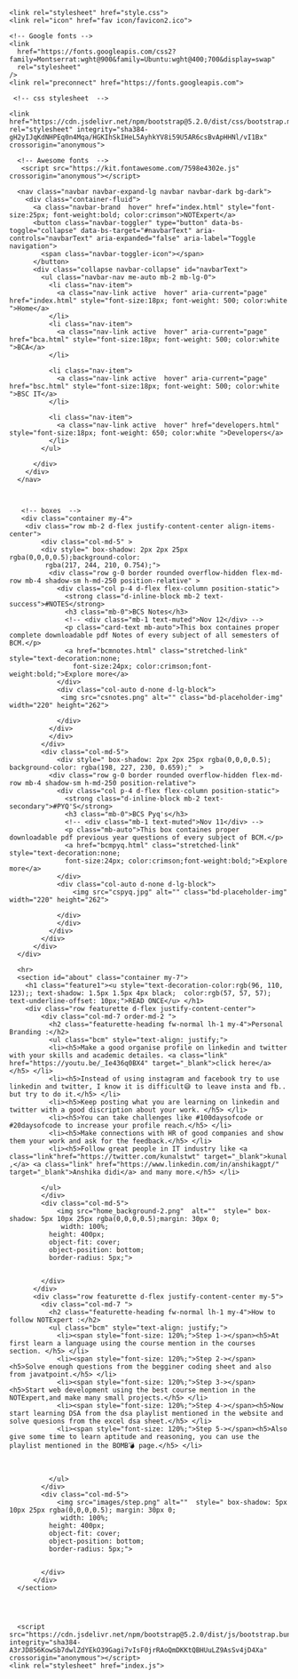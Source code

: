 <!doctype html>
<html lang="en">
  <head>
    <meta charset="utf-8">
    <meta name="viewport" content="width=device-width, initial-scale=1">
    <title>Notexpert | BCM</title>

    
    <link rel="stylesheet" href="style.css">
    <link rel="icon" href="fav icon/favicon2.ico">

    <!-- Google fonts -->
    <link
      href="https://fonts.googleapis.com/css2?family=Montserrat:wght@900&family=Ubuntu:wght@400;700&display=swap"
      rel="stylesheet"
    />
    <link rel="preconnect" href="https://fonts.googleapis.com">
  <link rel="preconnect" href="https://fonts.gstatic.com" crossorigin>
  <link href="https://fonts.googleapis.com/css2?family=Arvo&family=Barlow&display=swap" rel="stylesheet">

     <!-- css stylesheet  -->

    <link href="https://cdn.jsdelivr.net/npm/bootstrap@5.2.0/dist/css/bootstrap.min.css" rel="stylesheet" integrity="sha384-gH2yIJqKdNHPEq0n4Mqa/HGKIhSkIHeL5AyhkYV8i59U5AR6csBvApHHNl/vI1Bx" crossorigin="anonymous">

      <!-- Awesome fonts  -->
       <script src="https://kit.fontawesome.com/7598e4302e.js" crossorigin="anonymous"></script>


  </head>
  <body>
        <!-- navbar  -->
   

         
      <nav class="navbar navbar-expand-lg navbar navbar-dark bg-dark">
        <div class="container-fluid">
          <a class="navbar-brand  hover" href="index.html" style="font-size:25px; font-weight:bold; color:crimson">NOTExpert</a>
          <button class="navbar-toggler" type="button" data-bs-toggle="collapse" data-bs-target="#navbarText" aria-controls="navbarText" aria-expanded="false" aria-label="Toggle navigation">
            <span class="navbar-toggler-icon"></span>
          </button>
          <div class="collapse navbar-collapse" id="navbarText">
            <ul class="navbar-nav me-auto mb-2 mb-lg-0">
              <li class="nav-item">
                <a class="nav-link active  hover" aria-current="page" href="index.html" style="font-size:18px; font-weight: 500; color:white ">Home</a>
              </li>
              <li class="nav-item">
                <a class="nav-link active  hover" aria-current="page" href="bca.html" style="font-size:18px; font-weight: 500; color:white ">BCA</a>
              </li>
           
              <li class="nav-item">
                <a class="nav-link active  hover" aria-current="page" href="bsc.html" style="font-size:18px; font-weight: 500; color:white ">BSC IT</a>
              </li>
            
              <li class="nav-item">
                <a class="nav-link active  hover" href="developers.html" style="font-size:18px; font-weight: 650; color:white ">Developers</a>
              </li> 
            </ul>
         
          </div>
        </div>
      </nav>

    

       <!-- boxes  -->
       <div class="container my-4">
        <div class="row mb-2 d-flex justify-content-center align-items-center">
            <div class="col-md-5" >
            <div style=" box-shadow: 2px 2px 25px rgba(0,0,0,0.5);background-color:
             rgba(217, 244, 210, 0.754);">
              <div class="row g-0 border rounded overflow-hidden flex-md-row mb-4 shadow-sm h-md-250 position-relative" >
                <div class="col p-4 d-flex flex-column position-static">
                  <strong class="d-inline-block mb-2 text-success">#NOTES</strong>
                  <h3 class="mb-0">BCS Notes</h3>
                  <!-- <div class="mb-1 text-muted">Nov 12</div> -->
                  <p class="card-text mb-auto">This box containes proper complete downloadable pdf Notes of every subject of all semesters of BCM.</p>
                  <a href="bcmnotes.html" class="stretched-link" style="text-decoration:none;
                    font-size:24px; color:crimson;font-weight:bold;">Explore more</a>
                </div>
                <div class="col-auto d-none d-lg-block">
                 <img src="csnotes.png" alt="" class="bd-placeholder-img" width="220" height="262">
        
                </div>
              </div>
              </div>
            </div>
            <div class="col-md-5">
                <div style=" box-shadow: 2px 2px 25px rgba(0,0,0,0.5); background-color: rgba(198, 227, 230, 0.659);"  >
              <div class="row g-0 border rounded overflow-hidden flex-md-row mb-4 shadow-sm h-md-250 position-relative">
                <div class="col p-4 d-flex flex-column position-static">
                  <strong class="d-inline-block mb-2 text-secondary">#PYQ'S</strong>
                  <h3 class="mb-0">BCS Pyq's</h3>
                  <!-- <div class="mb-1 text-muted">Nov 11</div> -->
                  <p class="mb-auto">This box containes proper downloadable pdf previous year questions of every subject of BCM.</p>
                  <a href="bcmpyq.html" class="stretched-link" style="text-decoration:none;
                  font-size:24px; color:crimson;font-weight:bold;">Explore more</a>
                </div>
                <div class="col-auto d-none d-lg-block">
                    <img src="cspyq.jpg" alt="" class="bd-placeholder-img" width="220" height="262">
        
                </div>
                </div>
              </div>
            </div>
          </div>
      </div>

      <hr>
      <section id="about" class="container my-7">
        <h1 class="feature1"><u style="text-decoration-color:rgb(96, 110, 123);; text-shadow: 1.5px 1.5px 4px black;  color:rgb(57, 57, 57); text-underline-offset: 10px;">READ ONCE</u> </h1>
        <div class="row featurette d-flex justify-content-center">
            <div class="col-md-7 order-md-2 ">
              <h2 class="featurette-heading fw-normal lh-1 my-4">Personal Branding :</h2>
              <ul class="bcm" style="text-align: justify;">
              <li><h5>Make a good organise profile on linkedin and twitter with your skills and academic detailes. <a class="link" href="https://youtu.be/_Ie436q0BX4" target="_blank">click here</a> </h5> </li>
              <li><h5>Instead of using instagram and facebook try to use linkedin and twitter, I know it is difficult😅 to leave insta and fb.. but try to do it.</h5> </li>
              <li><h5>Keep posting what you are learning on linkedin and twitter with a good discription about your work. </h5> </li>
              <li><h5>You can take challenges like #100daysofcode or #20daysofcode to increase your profile reach.</h5> </li>
              <li><h5>Make connections with HR of good companies and show them your work and ask for the feedback.</h5> </li>
              <li><h5>Follow great people in IT industry like <a class="link"href="https://twitter.com/kunalstwt" target="_blank">kunal ,</a> <a class="link" href="https://www.linkedin.com/in/anshikagpt/" target="_blank">Anshika didi</a> and many more.</h5> </li>
              
            </ul>
            </div>
            <div class="col-md-5">
                <img src="home_background-2.png"  alt=""  style=" box-shadow: 5px 10px 25px rgba(0,0,0,0.5);margin: 30px 0;
                 width: 100%;
              height: 400px;
              object-fit: cover;
              object-position: bottom;
              border-radius: 5px;">
             
      
            </div>
          </div>
          <div class="row featurette d-flex justify-content-center my-5">
            <div class="col-md-7 ">
              <h2 class="featurette-heading fw-normal lh-1 my-4">How to follow NOTExpert :</h2>
              <ul class="bcm" style="text-align: justify;">
                <li><span style="font-size: 120%;">Step 1-></span><h5>At first learn a language using the course mention in the courses section. </h5> </li>
                <li><span style="font-size: 120%;">Step 2-></span><h5>Solve enough questions from the begginer coding sheet and also from javatpoint.</h5> </li>
                <li><span style="font-size: 120%;">Step 3-></span><h5>Start web development using the best course mention in the NOTExpert,and make many small projects.</h5> </li>
                <li><span style="font-size: 120%;">Step 4-></span><h5>Now start learning DSA from the dsa playlist mentioned in the website and solve quesions from the excel dsa sheet.</h5> </li>
                <li><span style="font-size: 120%;">Step 5-></span><h5>Also give some time to learn aptitude and reasoning, you can use the playlist mentioned in the BOMB💣 page.</h5> </li>
                
                
                
              </ul>
            </div>
            <div class="col-md-5">
                <img src="images/step.png" alt=""  style=" box-shadow: 5px 10px 25px rgba(0,0,0,0.5); margin: 30px 0;
                 width: 100%;
              height: 400px;
              object-fit: cover;
              object-position: bottom;
              border-radius: 5px;">
              
      
            </div>
          </div>
      </section>

       


      <script src="https://cdn.jsdelivr.net/npm/bootstrap@5.2.0/dist/js/bootstrap.bundle.min.js" integrity="sha384-A3rJD856KowSb7dwlZdYEkO39Gagi7vIsF0jrRAoQmDKKtQBHUuLZ9AsSv4jD4Xa" crossorigin="anonymous"></script>
    <link rel="stylesheet" href="index.js">
</body>
</html>